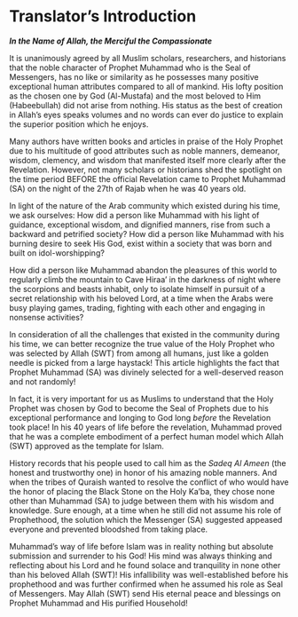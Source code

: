 Translator’s Introduction
=========================

***In the Name of Allah, the Merciful the Compassionate***

It is unanimously agreed by all Muslim scholars, researchers, and
historians that the noble character of Prophet Muhammad who is the Seal
of Messengers, has no like or similarity as he possesses many positive
exceptional human attributes compared to all of mankind. His lofty
position as the chosen one by God (Al-Mustafa) and the most beloved to
Him (Habeebullah) did not arise from nothing. His status as the best of
creation in Allah’s eyes speaks volumes and no words can ever do justice
to explain the superior position which he enjoys.

Many authors have written books and articles in praise of the Holy
Prophet due to his multitude of good attributes such as noble manners,
demeanor, wisdom, clemency, and wisdom that manifested itself more
clearly after the Revelation. However, not many scholars or historians
shed the spotlight on the time period BEFORE the official Revelation
came to Prophet Muhammad (SA) on the night of the 27th of Rajab when he
was 40 years old.

In light of the nature of the Arab community which existed during his
time, we ask ourselves: How did a person like Muhammad with his light of
guidance, exceptional wisdom, and dignified manners, rise from such a
backward and petrified society? How did a person like Muhammad with his
burning desire to seek His God, exist within a society that was born and
built on idol-worshipping?

How did a person like Muhammad abandon the pleasures of this world to
regularly climb the mountain to Cave Hiraa’ in the darkness of night
where the scorpions and beasts inhabit, only to isolate himself in
pursuit of a secret relationship with his beloved Lord, at a time when
the Arabs were busy playing games, trading, fighting with each other and
engaging in nonsense activities?

In consideration of all the challenges that existed in the community
during his time, we can better recognize the true value of the Holy
Prophet who was selected by Allah (SWT) from among all humans, just like
a golden needle is picked from a large haystack! This article highlights
the fact that Prophet Muhammad (SA) was divinely selected for a
well-deserved reason and not randomly!

In fact, it is very important for us as Muslims to understand that the
Holy Prophet was chosen by God to become the Seal of Prophets due to his
exceptional performance and longing to God long *before* the Revelation
took place! In his 40 years of life before the revelation, Muhammad
proved that he was a complete embodiment of a perfect human model which
Allah (SWT) approved as the template for Islam.

History records that his people used to call him as the *Sadeq Al Ameen*
(the honest and trustworthy one) in honor of his amazing noble manners.
And when the tribes of Quraish wanted to resolve the conflict of who
would have the honor of placing the Black Stone on the Holy Ka’ba, they
chose none other than Muhammad (SA) to judge between them with his
wisdom and knowledge. Sure enough, at a time when he still did not
assume his role of Prophethood, the solution which the Messenger (SA)
suggested appeased everyone and prevented bloodshed from taking place.

Muhammad’s way of life before Islam was in reality nothing but absolute
submission and surrender to his God! His mind was always thinking and
reflecting about his Lord and he found solace and tranquility in none
other than his beloved Allah (SWT)! His infallibility was
well-established before his prophethood and was further confirmed when
he assumed his role as Seal of Messengers. May Allah (SWT) send His
eternal peace and blessings on Prophet Muhammad and His purified
Household!


